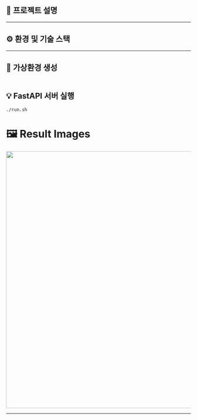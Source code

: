 ## 🚀 프로젝트 설명

---

## ⚙️ 환경 및 기술 스택

---

## 🐍 가상환경 생성
```

```

## 💡 FastAPI 서버 실행
```
./run.sh
```

# 🖼️ Result Images
<p align="center">
  <img src="" width="700">
</p>


---
